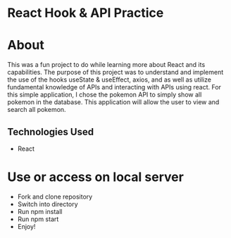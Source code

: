 # React Hook & API Practice

# About
This was a fun project to do while learning more about React and its capabilities. The purpose of this project was to understand and implement the use of the hooks useState & useEffect, axios, and as well as utilize fundamental knowledge of APIs and interacting with APIs using react. For this simple application, I chose the pokemon API to simply show all pokemon in the database. This application will allow the user to view and search all pokemon.

## Technologies Used
* React

# Use or access on local server
* Fork and clone repository
* Switch into directory
* Run npm install
* Run npm start
* Enjoy!
